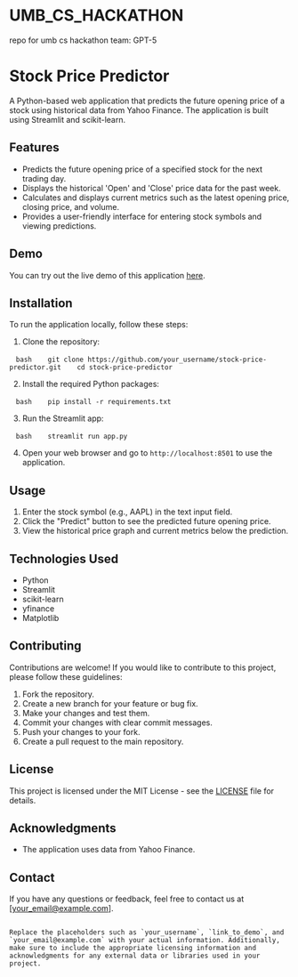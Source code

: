 # UMB_CS_HACKATHON
repo for umb cs hackathon team: GPT-5

# Stock Price Predictor

A Python-based web application that predicts the future opening price of a stock using historical data from Yahoo Finance. The application is built using Streamlit and scikit-learn.

## Features

- Predicts the future opening price of a specified stock for the next trading day.
- Displays the historical 'Open' and 'Close' price data for the past week.
- Calculates and displays current metrics such as the latest opening price, closing price, and volume.
- Provides a user-friendly interface for entering stock symbols and viewing predictions.

## Demo

You can try out the live demo of this application [here](link_to_demo).

## Installation

To run the application locally, follow these steps:

1. Clone the repository:

   ```bash
   git clone https://github.com/your_username/stock-price-predictor.git
   cd stock-price-predictor
   ```

2. Install the required Python packages:

   ```bash
   pip install -r requirements.txt
   ```

3. Run the Streamlit app:

   ```bash
   streamlit run app.py
   ```

4. Open your web browser and go to `http://localhost:8501` to use the application.

## Usage

1. Enter the stock symbol (e.g., AAPL) in the text input field.
2. Click the "Predict" button to see the predicted future opening price.
3. View the historical price graph and current metrics below the prediction.

## Technologies Used

- Python
- Streamlit
- scikit-learn
- yfinance
- Matplotlib

## Contributing

Contributions are welcome! If you would like to contribute to this project, please follow these guidelines:

1. Fork the repository.
2. Create a new branch for your feature or bug fix.
3. Make your changes and test them.
4. Commit your changes with clear commit messages.
5. Push your changes to your fork.
6. Create a pull request to the main repository.

## License

This project is licensed under the MIT License - see the [LICENSE](LICENSE) file for details.

## Acknowledgments

- The application uses data from Yahoo Finance.

## Contact

If you have any questions or feedback, feel free to contact us at [your_email@example.com].

```

Replace the placeholders such as `your_username`, `link_to_demo`, and `your_email@example.com` with your actual information. Additionally, make sure to include the appropriate licensing information and acknowledgments for any external data or libraries used in your project.
